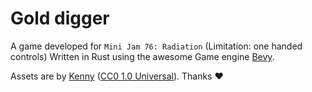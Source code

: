 # Gold digger

A game developed for `Mini Jam 76: Radiation` (Limitation: one handed controls)
Written in Rust using the awesome Game engine [Bevy](https://github.com/bevyengine/bevy).

Assets are by [Kenny](https://kenney.nl) ([CC0 1.0 Universal](https://creativecommons.org/publicdomain/zero/1.0/)). Thanks :heart:
